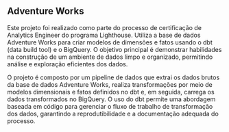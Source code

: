 ## Adventure Works

Este projeto foi realizado como parte do processo de certificação de Analytics Engineer do programa Lighthouse. Utiliza a base de dados Adventure Works para criar modelos de dimensões e fatos usando o dbt (data build tool) e o BigQuery. O objetivo principal é demonstrar habilidades na construção de um ambiente de dados limpo e organizado, permitindo análise e exploração eficientes dos dados.

O projeto é composto por um pipeline de dados que extrai os dados brutos da base de dados Adventure Works, realiza transformações por meio de modelos dimensionais e fatos definidos no dbt e, em seguida, carrega os dados transformados no BigQuery. O uso do dbt permite uma abordagem baseada em código para gerenciar o fluxo de trabalho de transformação dos dados, garantindo a reprodutibilidade e a documentação adequada do processo.
